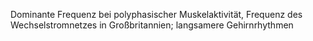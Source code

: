 Dominante Frequenz bei polyphasischer Muskelaktivität, Frequenz des Wechselstromnetzes in Großbritannien; langsamere Gehirnrhythmen